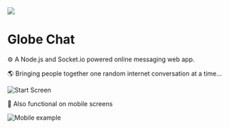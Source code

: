 <img align="center" src="https://res.cloudinary.com/dlskdxln3/image/upload/v1667230804/globechat/earthgifbackground_wit2vu.gif" />

# Globe Chat

⚙️ A Node.js and Socket.io powered online messaging web app.

🌎 Bringing people together one random internet conversation at a time...

![Start Screen](https://res.cloudinary.com/dlskdxln3/image/upload/v1667244971/globechat/Screenshot_2022-10-31_at_19.33.05_caubd3.png)

📱 Also functional on mobile screens

![Mobile example](https://res.cloudinary.com/dlskdxln3/image/upload/v1667244971/globechat/Screenshot_2022-10-31_at_19.35.47_ulf4sz.png)
